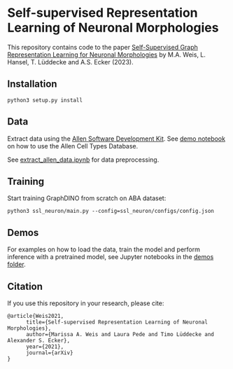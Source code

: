 # Self-supervised Representation Learning of Neuronal Morphologies

This repository contains code to the paper [Self-Supervised Graph Representation Learning for Neuronal Morphologies](https://openreview.net/forum?id=ThhMzfrd6r) by M.A. Weis, L. Hansel, T. Lüddecke and A.S. Ecker (2023).

## Installation

```
python3 setup.py install
```

## Data

Extract data using the [Allen Software Development Kit](http://alleninstitute.github.io/AllenSDK/cell_types.html). See [demo notebook](http://alleninstitute.github.io/AllenSDK/_static/examples/nb/cell_types.html#Cell-Morphology-Reconstructions) on how to use the Allen Cell Types Database.

See [extract_allen_data.ipynb](https://github.com/marissaweis/ssl_neuron/blob/main/ssl_neuron/data/extract_allen_data.ipynb) for data preprocessing.


## Training
Start training GraphDINO from scratch on ABA dataset:
```
python3 ssl_neuron/main.py --config=ssl_neuron/configs/config.json
```

## Demos
For examples on how to load the data, train the model and perform inference with a pretrained model, see Jupyter notebooks in the [demos folder](https://github.com/marissaweis/ssl_neuron/tree/main/ssl_neuron/demos).


## Citation

If you use this repository in your research, please cite:
```
@article{Weis2021,
      title={Self-supervised Representation Learning of Neuronal Morphologies}, 
      author={Marissa A. Weis and Laura Pede and Timo Lüddecke and Alexander S. Ecker},
      year={2021},
      journal={arXiv}
}
```